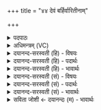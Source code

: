 +++
title = "४४ देवं बर्हिर्वारितीनाम्"

+++
<details><summary>पदपाठः</summary>

दे॒वम्। ब॒र्हिः। वारि॑तीनाम्। दे॒वम्। इन्द्र॑म्। व॒यो॒धस॒मिति॑ वयः॒ऽधस॑म्। दे॒वम्। दे॒वम्। अ॒व॒र्ध॒य॒त्। क॒कुभा॑। छन्द॑सा। इ॒न्द्रि॒यम्। यशः॑। इन्द्रे॑। वयः॑। दध॑त्। व॒सु॒वन॒ इति॑ वसु॒ऽवने॑। व॒सु॒धेय॒स्येति॑ वसु॒ऽधेय॑स्य। वे॒तु॒। यज॑। ४४।
</details>

<details><summary>अधिमन्त्रम् (VC)</summary>

- इन्द्रो देवता
- सरस्वत्यृषिः
- भुरिगतिजगती
- निषादः
</details>

<details><summary>दयानन्द-सरस्वती (हि) - विषयः</summary>

फिर उसी विषय को अगले मन्त्र में कहा है ॥
</details>

<details><summary>दयानन्द-सरस्वती (हि) - पदार्थः</summary>

पदार्थान्वयभाषाः -  हे विद्वन् जन ! जैसे (वारितीनाम्) अन्तरिक्ष के समुद्र का (देवम्) उत्तम (बर्हिः) जल (वयोधसम्) बहुत अवस्थावाले (देवम्) उत्तम (इन्द्रम्) राजा को और (देवम्) उत्तम गुणवान् (देवम्) प्रकाशमान प्रत्येक जीव को (अवर्धयत्) बढ़ाता है (ककुभा, छन्दसा) ककुप् छन्द से (इन्द्रे) उत्तम ऐश्वर्य के निमित्त (यशः) कीर्त्ति तथा (इन्द्रियम्) जीव के चिह्नरूप श्रोत्रादि इन्द्रिय को (वेतु) प्राप्त होवे, वैसे (वसुधेयस्य) धनकोष के (वसुवने) धन को सेवने हारे के लिए (वयः) अभीष्ट सुख को (दधत्) धारण करते हुए (यज) यज्ञ कीजिए ॥४४ ॥
</details>

<details><summary>दयानन्द-सरस्वती (हि) - भावार्थः</summary>

भावार्थभाषाः -  इस मन्त्र में वाचकलुप्तोपमालङ्कार है। हे विद्वान् मनुष्यो ! जैसे जल समुद्रों को भर और जीवों की रक्षा करके मोती आदि रत्नों को उत्पन्न करता है, वैसे धर्म से धन के कोष को पूर्ण कर और अन्य दरिद्रियों की सम्यक् रक्षा करके कीर्त्ति को बढ़ाओ ॥४४ ॥
</details>

<details><summary>दयानन्द-सरस्वती (सं) - विषयः</summary>

पुनस्तमेव विषयमाह ॥
</details>

<details><summary>दयानन्द-सरस्वती (सं) - पदार्थः</summary>

पदार्थान्वयभाषाः -  हे विद्वन् ! यथा वारितीनां देवं बर्हिर्वयोधसं देवमिन्द्रं देवं देवं चावर्धयत् ककुभा छन्दसेन्द्रं यश इन्द्रियं वेतु तथा वसुधेयस्य वसुवने वयो दधद् यज ॥४४ ॥
</details>

<details><summary>दयानन्द-सरस्वती (सं) - भावार्थः</summary>

भावार्थभाषाः -  अत्र वाचकलुप्तोपमालङ्कारः। हे विद्वांसो मनुष्याः ! यथोदकं समुद्रान् प्रपूर्य जन्तून् संरक्ष्य मुक्तादीनि रत्नानि जनयति, तथा धर्मेण धनकोषं प्रपूर्याऽन्यान् दरिद्रान् संरक्ष्य कीर्त्तिं वर्धयत ॥४४ ॥
</details>

<details><summary>सविता जोशी ← दयानन्दः (म) - भावार्थः</summary>

भावार्थभाषाः -  या मंत्रात वाचकलुप्तोपमालंकार आहे. हे विद्वान माणसांनो ! जसे समुद्रातील जल जीवांचे रक्षण करून मोती इत्यादी रत्ने उत्पन्न करते, तसे धर्माने धनाचे कोष पूर्ण करून व अन्य गरीब लोकांचे रक्षण करून कीर्ती मिळवा.
</details>